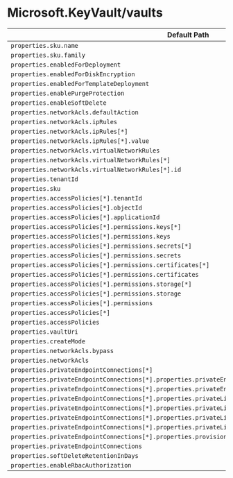 # Microsoft.KeyVault/vaults

| Default Path | Alias |
|---|---|
| `properties.sku.name` | `Microsoft.KeyVault/vaults/sku.name` |
| `properties.sku.family` | `Microsoft.KeyVault/vaults/sku.family` |
| `properties.enabledForDeployment` | `Microsoft.KeyVault/vaults/enabledForDeployment` |
| `properties.enabledForDiskEncryption` | `Microsoft.KeyVault/vaults/enabledForDiskEncryption` |
| `properties.enabledForTemplateDeployment` | `Microsoft.KeyVault/vaults/enabledForTemplateDeployment` |
| `properties.enablePurgeProtection` | `Microsoft.KeyVault/vaults/enablePurgeProtection` |
| `properties.enableSoftDelete` | `Microsoft.KeyVault/vaults/enableSoftDelete` |
| `properties.networkAcls.defaultAction` | `Microsoft.KeyVault/vaults/networkAcls.defaultAction` |
| `properties.networkAcls.ipRules` | `Microsoft.KeyVault/vaults/networkAcls.ipRules` |
| `properties.networkAcls.ipRules[*]` | `Microsoft.KeyVault/vaults/networkAcls.ipRules[*]` |
| `properties.networkAcls.ipRules[*].value` | `Microsoft.KeyVault/vaults/networkAcls.ipRules[*].value` |
| `properties.networkAcls.virtualNetworkRules` | `Microsoft.KeyVault/vaults/networkAcls.virtualNetworkRules` |
| `properties.networkAcls.virtualNetworkRules[*]` | `Microsoft.KeyVault/vaults/networkAcls.virtualNetworkRules[*]` |
| `properties.networkAcls.virtualNetworkRules[*].id` | `Microsoft.KeyVault/vaults/networkAcls.virtualNetworkRules[*].id` |
| `properties.tenantId` | `Microsoft.Keyvault/vaults/tenantId` |
| `properties.sku` | `Microsoft.Keyvault/vaults/sku` |
| `properties.accessPolicies[*].tenantId` | `Microsoft.Keyvault/vaults/accessPolicies[*].tenantId` |
| `properties.accessPolicies[*].objectId` | `Microsoft.Keyvault/vaults/accessPolicies[*].objectId` |
| `properties.accessPolicies[*].applicationId` | `Microsoft.Keyvault/vaults/accessPolicies[*].applicationId` |
| `properties.accessPolicies[*].permissions.keys[*]` | `Microsoft.Keyvault/vaults/accessPolicies[*].permissions.keys[*]` |
| `properties.accessPolicies[*].permissions.keys` | `Microsoft.Keyvault/vaults/accessPolicies[*].permissions.keys` |
| `properties.accessPolicies[*].permissions.secrets[*]` | `Microsoft.Keyvault/vaults/accessPolicies[*].permissions.secrets[*]` |
| `properties.accessPolicies[*].permissions.secrets` | `Microsoft.Keyvault/vaults/accessPolicies[*].permissions.secrets` |
| `properties.accessPolicies[*].permissions.certificates[*]` | `Microsoft.Keyvault/vaults/accessPolicies[*].permissions.certificates[*]` |
| `properties.accessPolicies[*].permissions.certificates` | `Microsoft.Keyvault/vaults/accessPolicies[*].permissions.certificates` |
| `properties.accessPolicies[*].permissions.storage[*]` | `Microsoft.Keyvault/vaults/accessPolicies[*].permissions.storage[*]` |
| `properties.accessPolicies[*].permissions.storage` | `Microsoft.Keyvault/vaults/accessPolicies[*].permissions.storage` |
| `properties.accessPolicies[*].permissions` | `Microsoft.Keyvault/vaults/accessPolicies[*].permissions` |
| `properties.accessPolicies[*]` | `Microsoft.Keyvault/vaults/accessPolicies[*]` |
| `properties.accessPolicies` | `Microsoft.Keyvault/vaults/accessPolicies` |
| `properties.vaultUri` | `Microsoft.Keyvault/vaults/vaultUri` |
| `properties.createMode` | `Microsoft.Keyvault/vaults/createMode` |
| `properties.networkAcls.bypass` | `Microsoft.Keyvault/vaults/networkAcls.bypass` |
| `properties.networkAcls` | `Microsoft.Keyvault/vaults/networkAcls` |
| `properties.privateEndpointConnections[*]` | `Microsoft.KeyVault/vaults/privateEndpointConnections[*]` |
| `properties.privateEndpointConnections[*].properties.privateEndpoint` | `Microsoft.KeyVault/vaults/privateEndpointConnections[*].privateEndpoint` |
| `properties.privateEndpointConnections[*].properties.privateEndpoint.id` | `Microsoft.KeyVault/vaults/privateEndpointConnections[*].privateEndpoint.id` |
| `properties.privateEndpointConnections[*].properties.privateLinkServiceConnectionState` | `Microsoft.KeyVault/vaults/privateEndpointConnections[*].privateLinkServiceConnectionState` |
| `properties.privateEndpointConnections[*].properties.privateLinkServiceConnectionState.status` | `Microsoft.KeyVault/vaults/privateEndpointConnections[*].privateLinkServiceConnectionState.status` |
| `properties.privateEndpointConnections[*].properties.privateLinkServiceConnectionState.description` | `Microsoft.KeyVault/vaults/privateEndpointConnections[*].privateLinkServiceConnectionState.description` |
| `properties.privateEndpointConnections[*].properties.privateLinkServiceConnectionState.actionRequired` | `Microsoft.KeyVault/vaults/privateEndpointConnections[*].privateLinkServiceConnectionState.actionRequired` |
| `properties.privateEndpointConnections[*].properties.provisioningState` | `Microsoft.KeyVault/vaults/privateEndpointConnections[*].provisioningState` |
| `properties.privateEndpointConnections` | `Microsoft.KeyVault/vaults/privateEndpointConnections` |
| `properties.softDeleteRetentionInDays` | `Microsoft.KeyVault/vaults/softDeleteRetentionInDays` |
| `properties.enableRbacAuthorization` | `Microsoft.KeyVault/vaults/enableRbacAuthorization` |

